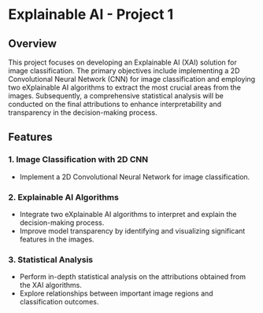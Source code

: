 # Explainable AI - Project 1

## Overview
This project focuses on developing an Explainable AI (XAI) solution for image classification. The primary objectives include implementing a 2D Convolutional Neural Network (CNN) for image classification and employing two eXplainable AI algorithms to extract the most crucial areas from the images. Subsequently, a comprehensive statistical analysis will be conducted on the final attributions to enhance interpretability and transparency in the decision-making process.

## Features

### 1. Image Classification with 2D CNN
   - Implement a 2D Convolutional Neural Network for  image classification.

### 2. Explainable AI Algorithms
   - Integrate two eXplainable AI algorithms to interpret and explain the decision-making process.
   - Improve model transparency by identifying and visualizing significant features in the images.

### 3. Statistical Analysis
   - Perform in-depth statistical analysis on the attributions obtained from the XAI algorithms.
   - Explore relationships between important image regions and classification outcomes.
